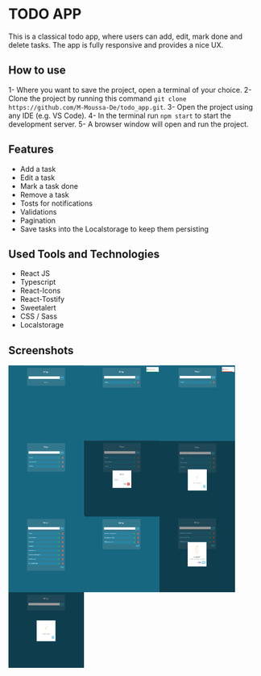 # TODO APP

This is a classical todo app, where users can add, edit, mark done and delete tasks.
The app is fully responsive and provides a nice UX.

## How to use

1- Where you want to save the project, open a terminal of your choice.
2- Clone the project by running this command `git clone https://github.com/M-Moussa-De/todo_app.git`.
3- Open the project using any IDE (e.g. VS Code).
4- In the terminal run `npm start` to start the development server.
5- A browser window will open and run the project.

## Features

- Add a task
- Edit a task
- Mark a task done
- Remove a task
- Tosts for notifications
- Validations
- Pagination
- Save tasks into the Localstorage to keep them persisting

## Used Tools and Technologies

- React JS
- Typescript
- React-Icons
- React-Tostify
- Sweetalert
- CSS / Sass
- Localstorage

## Screenshots

<div style="display: flex; flex-wrap: wrap;">
<img src="./src/assets/screenshots/1.png" alt="no tasks yet" width="150" height="150">
<img src="./src/assets/screenshots/2.png" alt="task added" width="150" height="150">
<img src="./src/assets/screenshots/3.png" alt="no task to add error" width="150" height="150">
<img src="./src/assets/screenshots/4.png" alt="update a task" width="150" height="150">
<img src="./src/assets/screenshots/5.png" alt="update a task modal" width="150" height="150">
<img src="./src/assets/screenshots/6.png" alt="task updated" width="150" height="150">
<img src="./src/assets/screenshots/7.png" alt="pagination" width="150" height="150">
<img src="./src/assets/screenshots/8.png" alt="pagination page 3" width="150" height="150">
<img src="./src/assets/screenshots/9.png" alt="alert before deleting a task" width="150" height="150">
<img src="./src/assets/screenshots/10.png" alt="task deleted" width="150" height="150">
</div>
